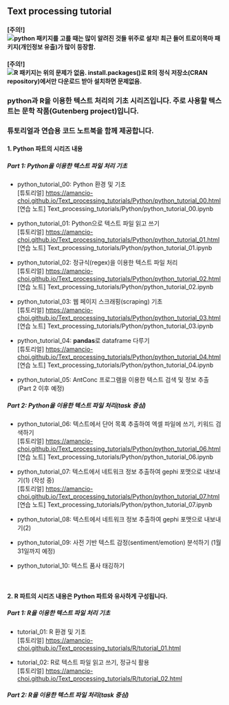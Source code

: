 ## Text processing tutorial

#### [주의!] ![python 패키지를 고를 때는 많이 알려진 것들 위주로 설치! 최근 들어 트로이목마 패키지(개인정보 유출)가 많이 등장함.](http://placehold.it/size/background-hex/foreground-hex?text=a123)
#### [주의!] ![R 패키지는 위의 문제가 없음. install.packages()로 R의 정식 저장소(CRAN repository)에서만 다운로드 받아 설치하면 문제없음.](http://placehold.it/size/background-hex/foreground-hex?text=a123)

### python과 R을 이용한 텍스트 처리의 기초 시리즈입니다. 주로 사용할 텍스트는 문학 작품(Gutenberg project)입니다.
### 튜토리얼과 연습용 코드 노트북을 함께 제공합니다.

#### 1. Python 파트의 시리즈 내용
##### Part 1: Python을 이용한 텍스트 파일 처리 기초<br>
- python_tutorial_00: Python 환경 및 기초<br>
[튜토리얼] <https://amancio-choi.github.io/Text_processing_tutorials/Python/python_tutorial_00.html><br>
[연습 노트] Text_processing_tutorials/Python/python_tutorial_00.ipynb

- python_tutorial_01: Python으로 텍스트 파일 읽고 쓰기<br>
[튜토리얼] <https://amancio-choi.github.io/Text_processing_tutorials/Python/python_tutorial_01.html><br>
[연습 노트] Text_processing_tutorials/Python/python_tutorial_01.ipynb

- python_tutorial_02: 정규식(regex)을 이용한 텍스트 파일 처리<br>
[튜토리얼] <https://amancio-choi.github.io/Text_processing_tutorials/Python/python_tutorial_02.html><br>
[연습 노트] Text_processing_tutorials/Python/python_tutorial_02.ipynb

- python_tutorial_03: 웹 페이지 스크래핑(scraping) 기초<br>
[튜토리얼] <https://amancio-choi.github.io/Text_processing_tutorials/Python/python_tutorial_03.html><br>
[연습 노트] Text_processing_tutorials/Python/python_tutorial_03.ipynb

- python_tutorial_04: **pandas**로 dataframe 다루기<br>
[튜토리얼] <https://amancio-choi.github.io/Text_processing_tutorials/Python/python_tutorial_04.html><br>
[연습 노트] Text_processing_tutorials/Python/python_tutorial_04.ipynb

- python_tutorial_05: AntConc 프로그램을 이용한 텍스트 검색 및 정보 추출 (Part 2 이후 예정)

##### Part 2: Python을 이용한 텍스트 파일 처리(task 중심)<br>
- python_tutorial_06: 텍스트에서 단어 목록 추출하여 엑셀 파일에 쓰기, 키워드 검색하기<br>
[튜토리얼] <https://amancio-choi.github.io/Text_processing_tutorials/Python/python_tutorial_06.html><br>
[연습 노트] Text_processing_tutorials/Python/python_tutorial_06.ipynb

- python_tutorial_07: 텍스트에서 네트워크 정보 추출하여 gephi 포맷으로 내보내기(1) (작성 중)<br>
[튜토리얼] <https://amancio-choi.github.io/Text_processing_tutorials/Python/python_tutorial_07.html><br>
[연습 노트] Text_processing_tutorials/Python/python_tutorial_07.ipynb

- python_tutorial_08: 텍스트에서 네트워크 정보 추출하여 gephi 포맷으로 내보내기(2)<br>

- python_tutorial_09: 사전 기반 텍스트 감정(sentiment/emotion) 분석하기 (1월 31일까지 예정)<br>

- python_tutorial_10: 텍스트 품사 태깅하기<br>

<br>

#### 2. R 파트의 시리즈 내용은 Python 파트와 유사하게 구성됩니다.
##### Part 1: R을 이용한 텍스트 파일 처리 기초<br>
- tutorial_01: R 환경 및 기초<br>
[튜토리얼] <https://amancio-choi.github.io/Text_processing_tutorials/R/tutorial_01.html><br>

- tutorial_02: R로 텍스트 파일 읽고 쓰기, 정규식 활용<br>
[튜토리얼] <https://amancio-choi.github.io/Text_processing_tutorials/R/tutorial_02.html><br>

##### Part 2: R을 이용한 텍스트 파일 처리(task 중심)
